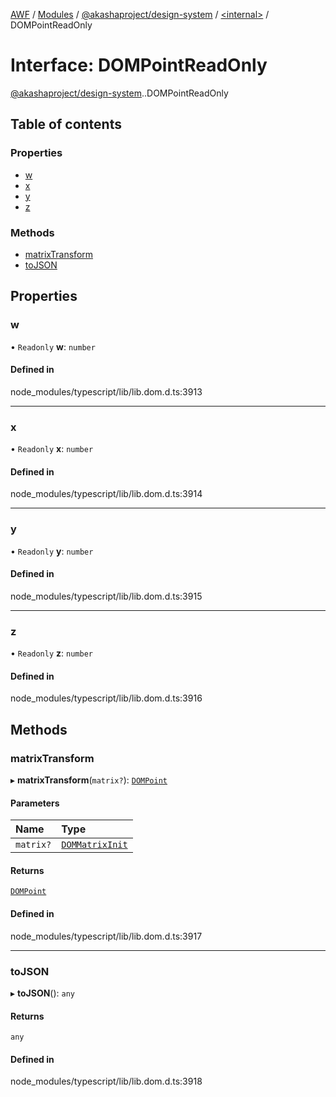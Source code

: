 [AWF](../README.md) / [Modules](../modules.md) / [@akashaproject/design-system](../modules/akashaproject_design_system.md) / [<internal\>](../modules/akashaproject_design_system._internal_.md) / DOMPointReadOnly

# Interface: DOMPointReadOnly

[@akashaproject/design-system](../modules/akashaproject_design_system.md).[<internal>](../modules/akashaproject_design_system._internal_.md).DOMPointReadOnly

## Table of contents

### Properties

- [w](akashaproject_design_system._internal_.DOMPointReadOnly.md#w)
- [x](akashaproject_design_system._internal_.DOMPointReadOnly.md#x)
- [y](akashaproject_design_system._internal_.DOMPointReadOnly.md#y)
- [z](akashaproject_design_system._internal_.DOMPointReadOnly.md#z)

### Methods

- [matrixTransform](akashaproject_design_system._internal_.DOMPointReadOnly.md#matrixtransform)
- [toJSON](akashaproject_design_system._internal_.DOMPointReadOnly.md#tojson)

## Properties

### w

• `Readonly` **w**: `number`

#### Defined in

node_modules/typescript/lib/lib.dom.d.ts:3913

___

### x

• `Readonly` **x**: `number`

#### Defined in

node_modules/typescript/lib/lib.dom.d.ts:3914

___

### y

• `Readonly` **y**: `number`

#### Defined in

node_modules/typescript/lib/lib.dom.d.ts:3915

___

### z

• `Readonly` **z**: `number`

#### Defined in

node_modules/typescript/lib/lib.dom.d.ts:3916

## Methods

### matrixTransform

▸ **matrixTransform**(`matrix?`): [`DOMPoint`](../modules/akashaproject_design_system._internal_.md#dompoint)

#### Parameters

| Name | Type |
| :------ | :------ |
| `matrix?` | [`DOMMatrixInit`](akashaproject_design_system._internal_.DOMMatrixInit.md) |

#### Returns

[`DOMPoint`](../modules/akashaproject_design_system._internal_.md#dompoint)

#### Defined in

node_modules/typescript/lib/lib.dom.d.ts:3917

___

### toJSON

▸ **toJSON**(): `any`

#### Returns

`any`

#### Defined in

node_modules/typescript/lib/lib.dom.d.ts:3918
